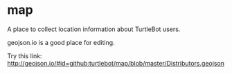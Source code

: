 map
===

A place to collect location information about TurtleBot users.


geojson.io is a good place for editing. 

Try this link: http://geojson.io/#id=github:turtlebot/map/blob/master/Distributors.geojson
